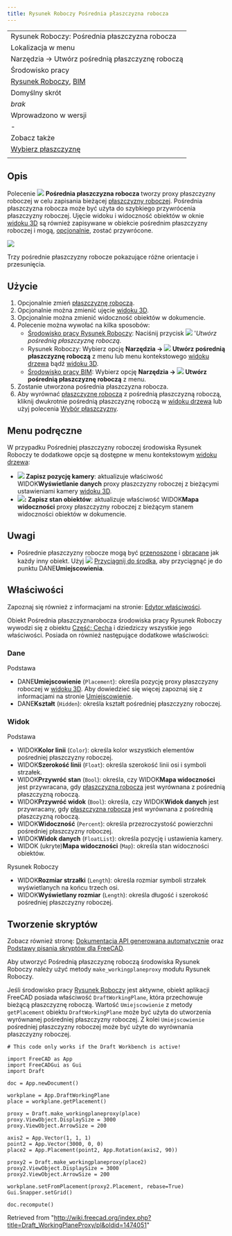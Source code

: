 ```yaml
---
title: Rysunek Roboczy Pośrednia płaszczyzna robocza
---
```

|  |
| --- |
| Rysunek Roboczy: Pośrednia płaszczyzna robocza |
| Lokalizacja w menu |
| Narzędzia → Utwórz pośrednią płaszczyznę roboczą |
| Środowisko pracy |
| [Rysunek Roboczy](/Draft_Workbench/pl "Draft Workbench/pl"), [BIM](/BIM_Workbench/pl "BIM Workbench/pl") |
| Domyślny skrót |
| *brak* |
| Wprowadzono w wersji |
| - |
| Zobacz także |
| [Wybierz płaszczyznę](/Draft_SelectPlane/pl "Draft SelectPlane/pl") |
|  |

## Opis

Polecenie ![](/images/Draft_WorkingPlaneProxy.svg) **Pośrednia płaszczyzna robocza** tworzy proxy płaszczyzny roboczej w celu zapisania bieżącej [płaszczyzny roboczej](/Draft_SelectPlane/pl "Draft SelectPlane/pl"). Pośrednia płaszczyzna robocza może być użyta do szybkiego przywrócenia płaszczyzny roboczej. Ujęcie widoku i widoczność obiektów w oknie [widoku 3D](/3D_view/pl "3D view/pl") są również zapisywane w obiekcie pośrednim płaszczyzny roboczej i mogą, [opcjonalnie](#Właściwości), zostać przywrócone.

![](/images/Draft_WPProxy_example.png)

Trzy pośrednie płaszczyzny robocze pokazujące różne orientacje i przesunięcia.

## Użycie

1. Opcjonalnie zmień [płaszczyznę roboczą](/Draft_SelectPlane/pl "Draft SelectPlane/pl").
2. Opcjonalnie można zmienić ujęcie [widoku 3D](/3D_view/pl "3D view/pl").
3. Opcjonalnie można zmienić widoczność obiektów w dokumencie.
4. Polecenie można wywołać na kilka sposobów:
   * [Środowisko pracy Rysunek Roboczy](/Draft_Workbench/pl "Draft Workbench/pl"): Naciśnij przycisk ![](/images/Draft_WorkingPlaneProxy.svg) '*Utwórz pośrednią płaszczyznę roboczą*.
   * Rysunek Roboczy: Wybierz opcję **Narzędzia → ![](/images/Draft_WorkingPlaneProxy.svg) Utwórz pośrednią płaszczyznę roboczą** z menu lub menu kontekstowego [widoku drzewa](/Tree_view/pl "Tree view/pl") bądź [widoku 3D](/3D_view/pl "3D view/pl").
   * [Środowisko pracy BIM](/BIM_Workbench/pl "BIM Workbench/pl"): Wybierz opcję **Narzędzia → ![](/images/Draft_WorkingPlaneProxy.svg) Utwórz pośrednią płaszczyznę roboczą** z menu.
5. Zostanie utworzona pośrednia płaszczyzna robocza.
6. Aby wyrównać [płaszczyznę roboczą](/Draft_SelectPlane/pl "Draft SelectPlane/pl") z pośrednią płaszczyzną roboczą, kliknij dwukrotnie pośrednią płaszczyznę roboczą w [widoku drzewa](/Tree_view/pl "Tree view/pl") lub użyj polecenia [Wybór płaszczyzny](/Draft_SelectPlane/pl "Draft SelectPlane/pl").

## Menu podręczne

W przypadku Pośredniej płaszczyzny roboczej środowiska Rysunek Roboczy te dodatkowe opcje są dostępne w menu kontekstowym [widoku drzewa](/Tree_view/pl "Tree view/pl"):

* **![](/images/Draft_SelectPlane.svg) Zapisz pozycję kamery**: aktualizuje właściwość WIDOK**Wyświetlanie danych** proxy płaszczyzny roboczej z bieżącymi ustawieniami kamery [widoku 3D](/3D_view/pl "3D view/pl").
* **![](/images/Draft_SelectPlane.svg): Zapisz stan obiektów**: aktualizuje właściwość WIDOK**Mapa widoczności** proxy płaszczyzny roboczej z bieżącym stanem widoczności obiektów w dokumencie.

## Uwagi

* Pośrednie płaszczyzny robocze mogą być [przenoszone](/Draft_Move/pl "Draft Move/pl") i [obracane](/Draft_Rotate/pl "Draft Rotate/pl") jak każdy inny obiekt. Użyj ![](/images/Draft_Snap_Center.svg) [Przyciągnij do środka](/Draft_Snap_Center/pl "Draft Snap Center/pl"), aby przyciągnąć je do punktu DANE**Umiejscowienia**.

## Właściwości

Zapoznaj się również z informacjami na stronie: [Edytor właściwości](/Property_editor/pl "Property editor/pl").

Obiekt Pośrednia płaszczyznarobocza środowiska pracy Rysunek Roboczy wywodzi się z obiektu [Część: Cecha](/Part_Feature/pl "Part Feature/pl") i dziedziczy wszystkie jego właściwości. Posiada on również następujące dodatkowe właściwości:

### Dane

Podstawa

* DANE**Umiejscowienie** (`Placement`): określa pozycję proxy płaszczyzny roboczej w [widoku 3D](/3D_view/pl "3D view/pl"). Aby dowiedzieć się więcej zapoznaj się z informacjami na stronie [Umiejscowienie](/Placement/pl "Placement/pl").
* DANE**Kształt** (`Hidden`): określa kształt pośredniej płaszczyzny roboczej.

### Widok

Podstawa

* WIDOK**Kolor linii** (`Color`): określa kolor wszystkich elementów pośredniej płaszczyzny roboczej.
* WIDOK**Szerokość linii** (`Float`): określa szerokość linii osi i symboli strzałek.
* WIDOK**Przywróć stan** (`Bool`): określa, czy WIDOK**Mapa widoczności** jest przywracana, gdy [płaszczyzna robocza](/Draft_SelectPlane/pl "Draft SelectPlane/pl") jest wyrównana z pośrednią płaszczyzną roboczą.
* WIDOK**Przywróć widok** (`Bool`): określa, czy WIDOK**Widok danych** jest przywracany, gdy [płaszczyzna robocza](/Draft_SelectPlane/pl "Draft SelectPlane/pl") jest wyrównana z pośrednią płaszczyzną roboczą.
* WIDOK**Widoczność** (`Percent`): określa przezroczystość powierzchni pośredniej płaszczyzny roboczej.
* WIDOK**Widok danych** (`FloatList`): określa pozycję i ustawienia kamery.
* WIDOK (ukryte)**Mapa widoczności** (`Map`): określa stan widoczności obiektów.

Rysunek Roboczy

* WIDOK**Rozmiar strzałki** (`Length`): określa rozmiar symboli strzałek wyświetlanych na końcu trzech osi.
* WIDOK**Wyświetlany rozmiar** (`Length`): określa długość i szerokość pośredniej płaszczyzny roboczej.

## Tworzenie skryptów

Zobacz również stronę: [Dokumentacja API generowana automatycznie](https://freecad.github.io/SourceDoc/) oraz [Podstawy pisania skryptów dla FreeCAD](/FreeCAD_Scripting_Basics/pl "FreeCAD Scripting Basics/pl").

Aby utworzyć Pośrednią płaszczyznę roboczą środowiska Rysunek Roboczy należy użyć metody `make_workingplaneproxy` modułu Rysunek Roboczy.

Jeśli środowisko pracy [Rysunek Roboczy](/Draft_Workbench/pl "Draft Workbench/pl") jest aktywne, obiekt aplikacji FreeCAD posiada właściwość `DraftWorkingPlane`, która przechowuje bieżącą płaszczyznę roboczą. Wartość `Umiejscowienie` z metody `getPlacement` obiektu `DraftWorkingPlane` może być użyta do utworzenia wyrównanej pośredniej płaszczyzny roboczej. Z kolei `Umiejscowienie` pośredniej płaszczyzny roboczej może być użyte do wyrównania płaszczyzny roboczej.

```
# This code only works if the Draft Workbench is active!

import FreeCAD as App
import FreeCADGui as Gui
import Draft

doc = App.newDocument()

workplane = App.DraftWorkingPlane
place = workplane.getPlacement()

proxy = Draft.make_workingplaneproxy(place)
proxy.ViewObject.DisplaySize = 3000
proxy.ViewObject.ArrowSize = 200

axis2 = App.Vector(1, 1, 1)
point2 = App.Vector(3000, 0, 0)
place2 = App.Placement(point2, App.Rotation(axis2, 90))

proxy2 = Draft.make_workingplaneproxy(place2)
proxy2.ViewObject.DisplaySize = 3000
proxy2.ViewObject.ArrowSize = 200

workplane.setFromPlacement(proxy2.Placement, rebase=True)
Gui.Snapper.setGrid()

doc.recompute()

```

Retrieved from "<http://wiki.freecad.org/index.php?title=Draft_WorkingPlaneProxy/pl&oldid=1474051>"